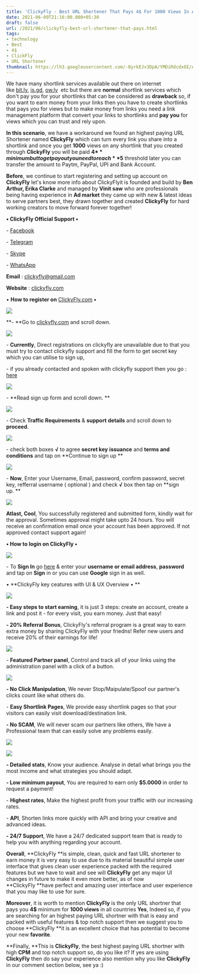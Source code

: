 ```yaml
---
title: 'ClickyFly - Best URL Shortener That Pays 4$ For 1000 Views In All Countries. '
date: 2021-06-09T21:16:00.000+05:30
draft: false
url: /2021/06/clickyfly-best-url-shortener-that-pays.html
tags: 
- technology
- Best
- 4$
- ClickFly
- URL Shortener
thumbnail: https://lh3.googleusercontent.com/-0yrkEJv3DpA/YMDiRdcdxOI/AAAAAAAAE0k/n34-0QSD2WEyP5GTG-tF6w_JFNhhvxwJwCLcBGAsYHQ/s1600/1623253562915710-0.png "ClickyFly - Best URL Shortener That Pays 4$ For 1000 Views In All Countries."
--- 
```


  

We have many shortlink services available out there on internet like [bit.ly](http://bit.ly/), [is.gd](http://is.gd/), [ow.ly](http://ow.ly/)  etc but there are **normal** shortlink services which don't pay you for your shortlinks that can be considered as **drawback** so, if you want to earn money from your links then you have to create shortlinks that pays you for views but to make money from links you need a link management platform that convert your links to shortlinks and **pay you** for views which you can trust and rely upon. 

  

**In this scenario**, we have a workaround we found an highest paying URL Shortener named **ClickyFly** which can turn every link you share into a shortlink and once you get **1000** views on any shortlink that you created through **ClickyFly** you will be paid **4$** minimum but to get payout you need to reach **5$** threshold later you can transfer the amount to Paytm, PayPal, UPI and Bank Account.   

  

**Before**, we continue to start registering and setting up account on **ClickyFly** let's know more info about ClickyFlyit is founded and build by **Ben Arthur, Erika Clarke** and managed by **Vinit saw** who are professionals being having experience in **Ad market** they came up with new & latest ideas to serve partners best, they drawn together and created **ClickyFly** for hard working creators to move forward forever together! 

  

**• ClickyFly Official Support •**

\- [Facebook](https://facebook.com/clickyfly)

\- [Telegram](https://t.me/clickyfly)

\- [Skype](skype:live:.cid.ec69efb6f58607ab?chat)

\- [WhatsApp](https://wa.me/919392786810)

  

**Email** : [clickyfly@gmail.com](mailto:clickyfly@gmail.com)

  

**Website** : [clickyfly.com](http://clickyfly.com)

  

• **How to register on** [ClickyFly.com](http://ClickyFly.com) **•**

 **![](https://lh3.googleusercontent.com/-J89373jUcVo/YMDiOhqo82I/AAAAAAAAE0c/GPVRIQkPqdw6jGtS7wKIfWRA_squl0BHQCLcBGAsYHQ/s1600/1623253547771582-1.png)** 

**\- **Go to [clickyfly.com](http://clickyfly.com) and scroll down. 

  

 ![](https://lh3.googleusercontent.com/-2UpwsZ1UUNI/YMDiKnBU-RI/AAAAAAAAE0Y/jnQmOu6xG_gEHdFstXjHJK_89o0cs9RYwCLcBGAsYHQ/s1600/1623253538822230-2.png) 

  

\- **Currently**, Direct registrations on clickyfly are unavailable due to that you must try to contact clickyfly support and fill the form to get secret key which you can utilise to sign up, 

  

\- if you already contacted and spoken with clickyfly support then you go : [here](https://signup.clickyfly.com/)

  

 ![](https://lh3.googleusercontent.com/-AmF_VHqtCf0/YMDiIRzsk8I/AAAAAAAAE0U/5DsQ-LqKmLsMmCVVoE99WthC_KRy_z_xQCLcBGAsYHQ/s1600/1623253522906567-3.png) 

  

  

\- **Read sign up form and scroll down. **

 **![](https://lh3.googleusercontent.com/-y2CrKdew-jw/YMDiEV2lgMI/AAAAAAAAE0Q/8lHSCYab9lYWHit4XzwZfArghMGI680EQCLcBGAsYHQ/s1600/1623253504421761-4.png)** 

\- Check **Traffic Requirements** & **support** **details** and scroll down to **proceed**. 

  

 ![](https://lh3.googleusercontent.com/-a2XtPqHKwoI/YMDh_xhepUI/AAAAAAAAE0M/O5Ij_ccGiVY11solfiA4DIx4aJSgX2RngCLcBGAsYHQ/s1600/1623253481088832-5.png) 

  

  

\- check both boxes **√** to agree **secret key** **issuance** and **terms and conditions** and tap on **Continue to sign up **

 **![](https://lh3.googleusercontent.com/-TKGvqXsyAKM/YMDh6MPHP-I/AAAAAAAAE0E/cZ0ZEBVG4Fge48vzd5_HMAjuvQG4wEwJwCLcBGAsYHQ/s1600/1623253467373745-6.png)** 

\- **Now**, Enter your Username, Email, password, confirm password, secret key, refferral username ( optional ) and check **√** box then tap on **sign up. **

 **![](https://lh3.googleusercontent.com/-WXCYLoXZCwU/YMDh2mX9nYI/AAAAAAAAE0A/A_2-0RAqa_Igftw8ng849KROA5jlszEawCLcBGAsYHQ/s1600/1623253448941921-7.png)** 

**Atlast, Cool**, You successfully registered and submitted form, kindly wait for the approval. Sometimes approval might take upto 24 hours. You will receive an confirmation email once your account has been approved. If not approved contact support again! 

  

**• How to login on ClickyFly •**

  

 ![](https://lh3.googleusercontent.com/-SsUUw1_xP8Q/YMDhx-5ohZI/AAAAAAAAEz4/2MpFnjvkoVAuoRFZHAQtqxi5L3MLRwGFgCLcBGAsYHQ/s1600/1623253434903141-8.png) 

  

\- To **Sign In** go [here](https://clickyfly.com/auth/signin) & enter your **username or email address**, **password** and tap on **Sign** in or you can use **Google** sign in as well. 

  

• **ClickyFly key ceatures with UI & UX Overview • **

 **![](https://lh3.googleusercontent.com/-AkafN_zDezQ/YMDhuRxsrLI/AAAAAAAAEzw/khrzHEChKpccQ1M1PHMzUQA_QWhZPnFpgCLcBGAsYHQ/s1600/1623253410778148-9.png)** 

  

**\- Easy steps to start earning**, it is just 3 steps: create an account, create a link and post it - for every visit, you earn money. Just that easy!  

  

  

  

**\- 20% Referral Bonus**, ClickyFly's referral program is a great way to earn extra money by sharing ClickyFly with your friedns! Refer new users and receive 20% of their earnings for life!  

  

 ![](https://lh3.googleusercontent.com/-pVhg_Ikdr58/YMDhoZft2SI/AAAAAAAAEzo/qiY_FOPvQvgRZynICuL6-BVAFzMhc2K5QCLcBGAsYHQ/s1600/1623253396678363-10.png) 

  

  

\- **Featured Partner panel**, Control and track all of your links using the administration panel with a click of a button.

  

 ![](https://lh3.googleusercontent.com/--rfHKK0HtTo/YMDhk0l-qqI/AAAAAAAAEzk/xbreC-VtUSkn8eWHoAHJkdIIxIEJ1ZL_ACLcBGAsYHQ/s1600/1623253379276292-11.png) 

  

**\- No Click Manipulation**, We never Stop/Maipulate/Spoof our partner's clicks count like what others do.

  

\- **Easy Shortlink Pages**, We provide easy shortlink pages so that your visitors can easily visit download/destination link.

  

**\- No SCAM**, We will never scam our partners like others, We have a Professional team that can easily solve any problems easily.

  

 ![](https://lh3.googleusercontent.com/-xyeFhYPIIV8/YMDhgkTOIkI/AAAAAAAAEzg/rQeUNObo6Wwj8MsHUzsVe9ZkY6PSW0gpQCLcBGAsYHQ/s1600/1623253372303290-12.png) 

  

  

 ![](https://lh3.googleusercontent.com/-aVWwLMT0J-U/YMDhe5pWjVI/AAAAAAAAEzc/rVQNZqDavdEABDLrWCz05YWka1PWUNQswCLcBGAsYHQ/s1600/1623253338214819-13.png) 

  

  

**\- Detailed stats**, Know your audience. Analyse in detail what brings you the most income and what strategies you should adapt.

**\- Low minimum payout**, You are required to earn only **$5.0000** in order to request a payment!

  

\- **Highest rates**, Make the highest profit from your traffic with our increasing rates.

  

\- **API**, Shorten links more quickly with API and bring your creative and advanced ideas.

  

**\- 24/7 Support**, We have a 24/7 dedicated support team that is ready to help you with anything regarding your account.

  

**Overall**, **ClickyFly **is simple, clean, quick and fast URL shortener to earn money it is very easy to use due to its material beautiful simple user interface that gives clean user experience packed with the required features but we have to wait and see will **ClickyFly** get any major UI changes in future to make it even more better, as of now **ClickyFly **have perfect and amazing user interface and user experience that you may like to use for sure.   

  

**Moreover**, it is worth to mention **ClickyFly** is the only URL shortner that pays you **4$** minimum for **1000 views** in all countries **Yes**, Indeed so, if you are searching for an highest paying URL shortner with that is easy and packed with useful features & top notch support then we suggest you to choose **ClickyFly **it is an excellent choice that has potential to become your new **favorite**.   

  

**Finally, **This is **ClickyFly**, the best highest paying URL shortner with high **CPM** and top notch support so, do you like it? If yes are using **ClickyFly** then do say your experience also mention why you like **ClickyFly** in our comment section below, see ya :)